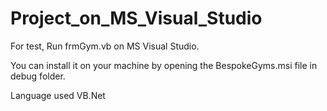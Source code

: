 # Project_on_MS_Visual_Studio

For test, Run frmGym.vb on MS Visual Studio.

You can install it on your machine by opening the BespokeGyms.msi file in debug folder.




Language used VB.Net
